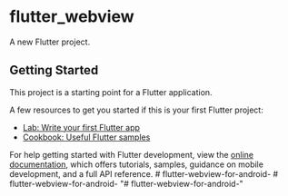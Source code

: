 # flutter_webview

A new Flutter project.

## Getting Started

This project is a starting point for a Flutter application.

A few resources to get you started if this is your first Flutter project:

- [Lab: Write your first Flutter app](https://docs.flutter.dev/get-started/codelab)
- [Cookbook: Useful Flutter samples](https://docs.flutter.dev/cookbook)

For help getting started with Flutter development, view the
[online documentation](https://docs.flutter.dev/), which offers tutorials,
samples, guidance on mobile development, and a full API reference.
#   f l u t t e r - w e b v i e w - f o r - a n d r o i d -  
 #   f l u t t e r - w e b v i e w - f o r - a n d r o i d -  
 "# flutter-webview-for-android-" 
